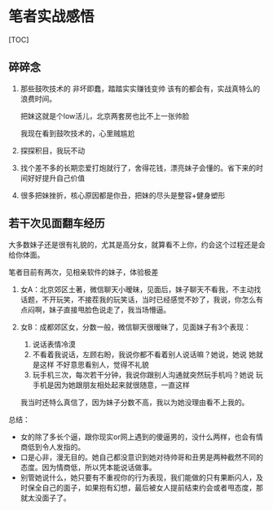 # 笔者实战感悟

\[TOC]

## 碎碎念

1.  那些鼓吹技术的 非坏即蠢，踏踏实实赚钱变帅 该有的都会有，实战真特么的浪费时间。

    把妹这就是个low活儿，北京两套房也比不上一张帅脸

    我现在看到鼓吹技术的，心里贼尴尬
2. 探探积目，我玩不动
3. 找个差不多的长期恋爱打炮就行了，舍得花钱，漂亮妹子会懂的。省下来的时间好好提升自己价值
4. 很多把妹挫折，核心原因都是你丑，把妹的尽头是整容+健身塑形

## 若干次见面翻车经历

大多数妹子还是很有礼貌的，尤其是高分女，就算看不上你，约会这个过程还是会给你体面。

笔者目前有两次，见相亲软件的妹子，体验极差

1. 女A：北京郊区土著，微信聊天小暧昧，见面后，妹子聊天不看我，不主动找话题，不开玩笑，不接茬我的玩笑话，当时已经感觉不妙了，我说，你怎么有点闷啊，妹子直接甩脸色说走了，我当场懵逼。
2.  女B：成都郊区女，分数一般，微信聊天很暧昧了，见面妹子有3个表现：

    1. 说话表情冷漠
    2. 不看着我说话，左顾右盼，我说你都不看着别人说话嘛？她说，她说 她就是这样 不好意思看别人，觉得不礼貌
    3. 玩手机三次，每次若干分钟，我说你跟别人沟通就突然玩手机吗？她说 玩手机是因为她跟朋友相处起来就很随意，一直这样

    我当时还特么真信了，因为妹子分数不高，我以为她没理由看不上我的。

总结：

* 女的除了多长个逼，跟你现实or网上遇到的傻逼男的，没什么两样，也会有情商低到令人发指的。
* 口是心非，漫无目的。她自己都没意识到她对待帅哥和丑男是两种截然不同的态度。因为情商低，所以凭本能说话做事。
* 别管她说什么，她只要有不重视你的行为表现，我们能做的只有果断闪人，及时保全自己的面子，如果抱有幻想，最后被女人提前结束约会或者甩态度，那就太没面子了。

